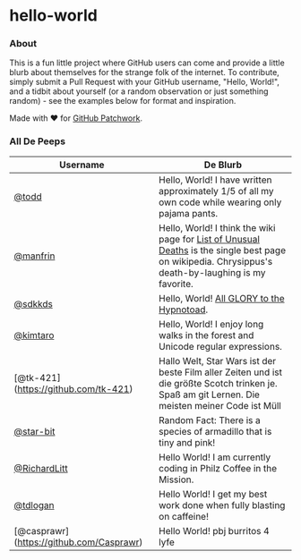 hello-world
==========

### About

This is a fun little project where GitHub users can come and provide a little blurb about themselves for the strange folk of the internet. To contribute, simply submit a Pull Request with your GitHub username, "Hello, World!", and a tidbit about yourself (or a random observation or just something random) - see the examples below for format and inspiration.

Made with :heart: for [GitHub Patchwork](https://github.com/blog/1894-patchwork-night-sf-edition).

### All De Peeps

| Username | De Blurb |
| -------- | -------- |
| [@todd](https://github.com/todd) | Hello, World! I have written approximately 1/5 of all my own code while wearing only pajama pants. |
|[@manfrin](https://github.com/manfrin) | Hello, World! I think the wiki page for [List of Unusual Deaths](http://en.wikipedia.org/wiki/List_of_unusual_deaths) is the single best page on wikipedia. Chrysippus's death-by-laughing is my favorite. |
| [@sdkkds](https://github.com/sdkkds) | Hello, World! [All GLORY to the Hypnotoad](http://r33b.net/). |
| [@kimtaro](https://github.com/kimtaro) | Hello, World! I enjoy long walks in the forest and Unicode regular expressions. |
| [@tk-421] (https://github.com/tk-421) |Hallo Welt, Star Wars ist der beste Film aller Zeiten und ist die größte Scotch trinken je. Spaß am git Lernen. Die meisten meiner Code ist Müll |
| [@star-bit](https://github.com/star-bit) | Random Fact: There is a species of armadillo that is tiny and pink! |
| [@RichardLitt](https://github.com/RichardLitt) | Hello World! I am currently coding in Philz Coffee in the Mission. |
| [@tdlogan](https://github.com/tdlogan) | Hello World! I get my best work done when fully blasting on caffeine! |
| [@casprawr] (https://github.com/Casprawr) | Hello World! pbj burritos 4 lyfe |
